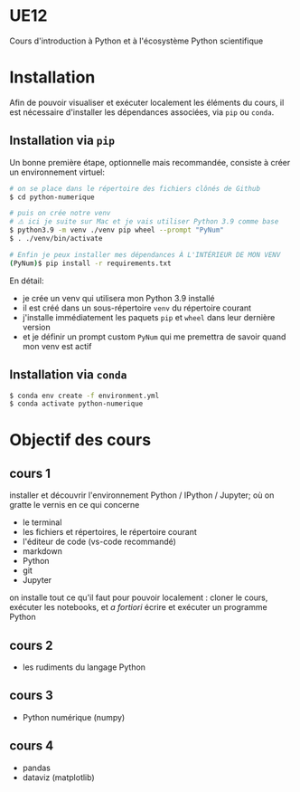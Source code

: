 # UE12

Cours d'introduction à Python et à l'écosystème Python scientifique

# Installation

Afin de pouvoir visualiser et exécuter localement les éléments du cours, il est nécessaire d'installer les dépendances associées, via `pip` ou `conda`.

## Installation via `pip`

Un bonne première étape, optionnelle mais recommandée, consiste à créer un environnement virtuel:

```bash
# on se place dans le répertoire des fichiers clônés de Github
$ cd python-numerique

# puis on crée notre venv
# ⚠️ ici je suite sur Mac et je vais utiliser Python 3.9 comme base
$ python3.9 -m venv ./venv pip wheel --prompt "PyNum"
$ . ./venv/bin/activate

# Enfin je peux installer mes dépendances À L'INTÉRIEUR DE MON VENV
(PyNum)$ pip install -r requirements.txt
```

En détail:
- je crée un venv qui utilisera mon Python 3.9 installé
- il est créé dans un sous-répertoire `venv` du répertoire courant
- j'installe immédiatement les paquets `pip` et `wheel` dans leur dernière version
- et je définir un prompt custom `PyNum` qui me premettra de savoir quand mon venv est actif

## Installation via `conda`

```bash
$ conda env create -f environment.yml
$ conda activate python-numerique
```

# Objectif des cours

## cours 1

installer et découvrir l'environnement Python / IPython / Jupyter; où on gratte le vernis en ce qui concerne

* le terminal
* les fichiers et répertoires, le répertoire courant
* l'éditeur de code (vs-code recommandé)
* markdown
* Python
* git
* Jupyter

on installe tout ce qu'il faut pour pouvoir localement : 
cloner le cours, exécuter les notebooks, et *a fortiori* écrire et exécuter un programme Python

## cours 2
* les rudiments du langage Python

## cours 3
* Python numérique (numpy)

## cours 4 
* pandas
* dataviz (matplotlib)
